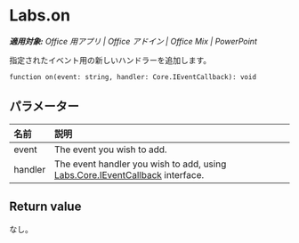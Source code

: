 
# <a name="labs.on"></a>Labs.on

 _**適用対象:** Office 用アプリ | Office アドイン | Office Mix | PowerPoint_

指定されたイベント用の新しいハンドラーを追加します。

```
function on(event: string, handler: Core.IEventCallback): void
```


## <a name="parameters"></a>パラメーター


|**名前**|**説明**|
|:-----|:-----|
|event|The event you wish to add.|
|handler|The event handler you wish to add, using [Labs.Core.IEventCallback](../../reference/office-mix/labs.core.ieventcallback.md) interface.|

## <a name="return-value"></a>Return value

なし。

